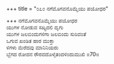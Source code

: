 +++
title = "೦೭೦ ನಗೆಮೊಗವನೊಮ್ಮೆಯು ಪಯೋಧರ"

+++
ನಗೆಮೊಗವನೊಮ್ಮೆಯು ಪಯೋಧರ  
ಯುಗಳ ನೋಡುವ ಸಖ್ಯದಲಿ ದೃಗು  
ಯುಗಳ ಜಲಬಿಂದುಗಳಿಗಾ ಜಲಬಿಂದು ಸುರಿವಂತೆ  
ಒಗುವ ಖಂಡಿತ ಹಾರ ಮುಕ್ತಾ  
ಳಿಗಳು ಮೆರೆದವು ಮಾನಿನಿಯರು  
ಬ್ಬೆಗದ ರೋದನ ರೌರವದೊಳೈತಂದಳಿಂದುಮುಖಿ    ॥70॥